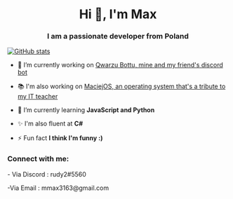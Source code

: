 <h1 align="center">Hi 👋, I'm Max</h1>
<h3 align="center">I am a passionate developer from Poland</h3>

[![ GitHub stats](https://github-readme-stats.vercel.app/api?username=nightshadetvn)](https://github.com/anuraghazra/github-readme-stats)

- 🔭 I’m currently working on [Qwarzu Bottu, mine and my friend's discord bot](https://github.com/DeltaWither/Qwarzu-botto)

- 📚 I'm also working on [MaciejOS, an operating system that's a tribute to my IT teacher](https://github.com/nightshadetvn/MaciejOS-CSharp)

- 🌱 I’m currently learning **JavaScript and Python**

- ✨ I'm also fluent at **C#**

- ⚡ Fun fact **I think I'm funny :)**

<h3 align="left">Connect with me:</h3>
<p align="left">
- Via Discord : rudy2#5560
</p>
<p align="left">
-Via Email : mmax3163@gmail.com
</p>
